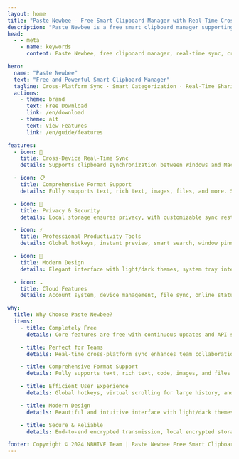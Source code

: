 ```yaml
---
layout: home
title: "Paste Newbee - Free Smart Clipboard Manager with Real-Time Cross-Platform Sync"
description: "Paste Newbee is a free smart clipboard manager supporting Windows, Mac, Linux, and iOS. Features include real-time sync, smart categorization, history tracking, quick search, file sharing, and API support for custom development."
head:
  - - meta
    - name: keywords
      content: Paste Newbee, free clipboard manager, real-time sync, cross-platform clipboard, Windows Mac iOS clipboard, smart clipboard, productivity tools, API support

hero:
  name: "Paste Newbee"
  text: "Free and Powerful Smart Clipboard Manager"
  tagline: Cross-Platform Sync · Smart Categorization · Real-Time Sharing · Boost Productivity
  actions:
    - theme: brand
      text: Free Download
      link: /en/download
    - theme: alt
      text: View Features
      link: /en/guide/features

features:
  - icon: 🔄
    title: Cross-Device Real-Time Sync
    details: Supports clipboard synchronization between Windows and Mac devices, with seamless iPhone integration. Handles text, images, files, and more formats.

  - icon: 📋
    title: Comprehensive Format Support
    details: Fully supports text, rich text, images, files, and more. Smart preview lets you quickly view content, along with source app and timestamp tracking.

  - icon: 🔐
    title: Privacy & Security
    details: Local storage ensures privacy, with customizable sync restrictions and keyword filtering. Your data remains fully under your control.

  - icon: ⚡
    title: Professional Productivity Tools
    details: Global hotkeys, instant preview, smart search, window pinning, and multi-tab management. Designed for power users.

  - icon: 🎨
    title: Modern Design
    details: Elegant interface with light/dark themes, system tray integration, and multi-language support. Intuitive and user-friendly experience.

  - icon: ☁️
    title: Cloud Features
    details: Account system, device management, file sync, online status, and cloud notifications for seamless multi-device collaboration.

why:
  title: Why Choose Paste Newbee?
  items:
    - title: Completely Free
      details: Core features are free with continuous updates and API support for custom extensions.

    - title: Perfect for Teams
      details: Real-time cross-platform sync enhances team collaboration efficiency.

    - title: Comprehensive Format Support
      details: Fully supports text, rich text, code, images, and files. Smart recognition of links, code highlighting, and formatting.

    - title: Efficient User Experience
      details: Global hotkeys, virtual scrolling for large history, and powerful search and filtering make content easily accessible.

    - title: Modern Design
      details: Beautiful and intuitive interface with light/dark themes, customizable shortcuts, and modern UI for an enhanced experience.

    - title: Secure & Reliable
      details: End-to-end encrypted transmission, local encrypted storage, and sensitive content filtering rules ensure privacy and data control.

footer: Copyright © 2024 NBHIVE Team | Paste Newbee Free Smart Clipboard Manager
---
```

